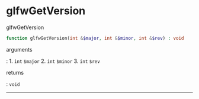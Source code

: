 # glfwGetVersion
glfwGetVersion

```php
function glfwGetVersion(int &$major, int &$minor, int &$rev) : void
```

arguments

:    1. `int` `$major` 
    2. `int` `$minor` 
    3. `int` `$rev` 

returns

:    `void` 

---
     